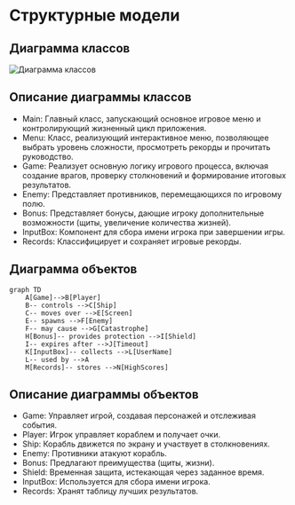 # Структурные модели
## Диаграмма классов
![Диаграмма классов](http://www.plantuml.com/plantuml/proxy?cache=no&src=https://raw.githubusercontent.com/DoNik226/software_development/main/docs/class.iuml)

## Описание диаграммы классов
* Main: Главный класс, запускающий основное игровое меню и контролирующий жизненный цикл приложения.
* Menu: Класс, реализующий интерактивное меню, позволяющее выбрать уровень сложности, просмотреть рекорды и прочитать руководство.
* Game: Реализует основную логику игрового процесса, включая создание врагов, проверку столкновений и формирование итоговых результатов.
* Enemy: Представляет противников, перемещающихся по игровому полю.
* Bonus: Представляет бонусы, дающие игроку дополнительные возможности (щиты, увеличение количества жизней).
* InputBox: Компонент для сбора имени игрока при завершении игры.
* Records: Классифицирует и сохраняет игровые рекорды.

## Диаграмма объектов
```mermaid
graph TD
    A[Game]-->B[Player]
    B-- controls -->C[Ship]
    C-- moves over -->E[Screen]
    E-- spawns -->F[Enemy]
    F-- may cause -->G[Catastrophe]
    H[Bonus]-- provides protection -->I[Shield]
    I-- expires after -->J[Timeout]
    K[InputBox]-- collects -->L[UserName]
    L-- used by -->A
    M[Records]-- stores -->N[HighScores]
```
## Описание диаграммы объектов
* Game: Управляет игрой, создавая персонажей и отслеживая события.
* Player: Игрок управляет кораблем и получает очки.
* Ship: Корабль движется по экрану и участвует в столкновениях.
* Enemy: Противники атакуют корабль.
* Bonus: Предлагают преимущества (щиты, жизни).
* Shield: Временная защита, истекающая через заданное время.
* InputBox: Используется для сбора имени игрока.
* Records: Хранят таблицу лучших результатов.
